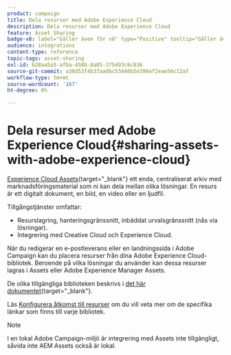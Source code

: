 ```yaml
---
product: campaign
title: Dela resurser med Adobe Experience Cloud
description: Dela resurser med Adobe Experience Cloud
feature: Asset Sharing
badge-v8: label="Gäller även för v8" type="Positive" tooltip="Gäller även Campaign v8"
audience: integrations
content-type: reference
topic-tags: asset-sharing
exl-id: b28aa5a5-afba-458b-8a85-375493c6c836
source-git-commit: a38d53f4b37aadbc53446b5e399af2eae56c12af
workflow-type: tm+mt
source-wordcount: '167'
ht-degree: 0%

---
```


# Dela resurser med Adobe Experience Cloud{#sharing-assets-with-adobe-experience-cloud}

[Experience Cloud Assets](https://experienceleague.adobe.com/en/docs/core-services/interface/services/audiences/overview){target="_blank"} ett enda, centraliserat arkiv med marknadsföringsmaterial som ni kan dela mellan olika lösningar. En resurs är ett digitalt dokument, en bild, en video eller en ljudfil.

Tillgångstjänster omfattar:

* Resurslagring, hanteringsgränssnitt, inbäddat urvalsgränssnitt (nås via lösningar).
* Integrering med Creative Cloud och Experience Cloud.

När du redigerar en e-postleverans eller en landningssida i Adobe Campaign kan du placera resurser från dina Adobe Experience Cloud-bibliotek. Beroende på vilka lösningar du använder kan dessa resurser lagras i Assets eller Adobe Experience Manager Assets.

De olika tillgängliga biblioteken beskrivs i [det här dokumentet](https://experienceleague.adobe.com/en/docs/core-services/interface/services/assets/experience-cloud-assets){target="_blank"}.

Läs [Konfigurera åtkomst till resurser](../../integrations/using/configuring-access-to-assets.md) om du vill veta mer om de specifika länkar som finns till varje bibliotek.

>[!NOTE]
>
>I en lokal Adobe Campaign-miljö är integrering med Assets inte tillgängligt, såvida inte AEM Assets också är lokal.
